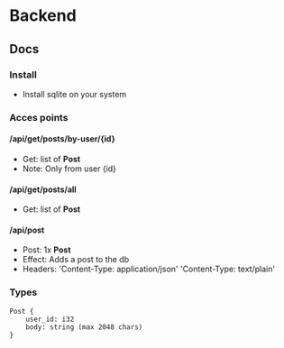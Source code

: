 # Backend
## Docs
### Install
 - Install sqlite on your system
### Acces points
#### /api/get/posts/by-user/{id}
 - Get: list of **Post**
 - Note: Only from user {id}
#### /api/get/posts/all
 - Get: list of **Post**
#### /api/post
 - Post: 1x **Post**
 - Effect: Adds a post to the db
 - Headers: 'Content-Type: application/json' 'Content-Type: text/plain'
### Types
```
Post {
    user_id: i32
    body: string (max 2048 chars)
}
```
 
